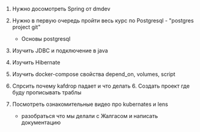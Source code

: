 1. Нужно досомотреть Spring от dmdev
2. Нужно в первую очередь пройти весь курс по Postgresql - "postgres project git"
   - Основы postgresql
2. Изучить JDBC и подключение в java 
3. Изучить Hibernate

4. Изучить docker-compose свойства depend_on, volumes, script

5. Cпрсить почему kafdrop падает и что делать
   6. Создать проект где буду прописывать траблы
6. Посмотреть ознакомительные видео про kubernates и lens
   - разобраться что мы делали с Жалгасом и написать документацию